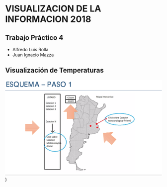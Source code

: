 
# VISUALIZACION DE LA INFORMACION 2018
## Trabajo Práctico 4 
* Alfredo Luis Rolla 
* Juan Ignacio Mazza 

## Visualización de Temperaturas

![](img/Paso_1.png?raw=true))
